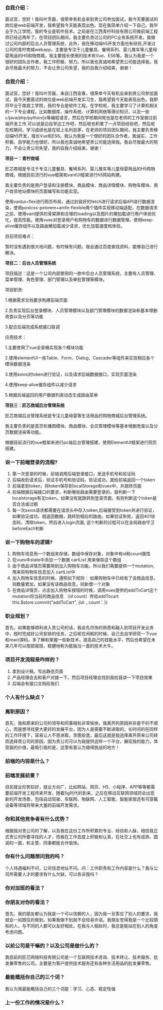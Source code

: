 ### 自我介绍：

面试官，您好！我叫叶芳磊，很荣幸有机会来到贵公司参加面试，我今天要面试的岗位是web前端开发，我希望我今天能表现出色。现在我简单介绍一下自己。我毕业于九江学院，我的专业是软件技术。之前是在江西青柠科技有限公司做前端工程师已经近两年了。在项目团队期间，我主要负责过公司的PC业务系统开发。我做过公司内部的后台人员管理系统，此外，我在移动端h5开发方面也有经验,开发过公司的青柠商城webapp，主要是专注于儿童餐具、餐椅系列、婴儿推车等儿童母婴用品的H5购物商城，我主要擅长使用的技术有Vue、ES6等。我认为我是一个很好的团队合作者，我工作积极、努力。所以我也真诚地希望贵公司能选择我。我会尽我最大的努力，不会让贵公司失望，我的自我介绍结束，谢谢！

### 自我介绍：

面试官，您好！我叫叶芳磊，来自江西宜春，很荣幸今天有机会来到贵公司参加面试，我今天要面试的岗位是web前端开发实习生，我希望我今天能表现出色。我即将毕业于南昌工学院，我的专业是软件工程。在学校呢，我主要学习了计算机相关的一下专业课程，比如数据库、操作系统、计算机网络等理论知识，以及一些c/java/php/python/js等编程语言，然后在学校期间呢也是在老师的工作室做过前端开发工作,可以说是边自学边工作吧，然后呢也积累了一点项目经验吧，然后呢在校期间，学习成绩也是在班上名列前茅，在老师的项目团队期间，我主要负责移动端h5开发，擅长Vue和ES6。我认为我是一个很好的团队合作者，我诚实、工作积极、自学能力也很好。所以我也真诚地希望贵公司能选择我。我会尽我最大的努力，不会让贵公司失望，我的自我介绍结束，谢谢！

**项目一：青柠商城**

匠芯商城是专注于专注儿童餐具、餐椅系列、婴儿推车等儿童母婴用品的H5购物商城，根据目前流行的vue框架和vantUI框架进行h5网站构建。

我主要负责的是用户登录和注册模块、商品模块、商品详情模块、购物车模块、用户收货地址模块的页面编写和功能实现。

使用vantui+flex进行网页布局，通过封装好的fetch进行请求后端API进行数据渲染，使用postcss-pxtorem+amfe-flexible两个插件实现移动端适配，在数据请求之前，使用vant提供的骨架屏和合理的loading以及图片的懒加载进行用户体验优化，提高性能。使用vuex对登录用户和购物车的数据进行数据管理，使用keep-alive缓存组件以及路由懒加载减少请求，优化加载速度和体验。

目前项目难点：

​	暂时没有遇到很大地问题，有时候有问题，我会通过百度查找资料，能够自己进行解决。

**项目二：后台人员管理系统**

项目描述：这是一个公司内部使用的一款中后台人员管理系统，主要有人员管理、菜单管理、角色管理、部门管理以及审批管理等模块。

项目职责:

 1.根据需求文档要求构建前端页面

 2.负责实现后台登录模块、人员管理模块以及部门管理模块的数据渲染和基本增删改查以及分页等功能

 3.配合后端完成系统接口联调

应用技术： 

 1.主要使用了vue全家桶实现各个模块功能

 2.使用elementUI一些Table、Form、Dialog、Cascader等组件来实现相应各个模块数据渲染

 3.使用axios对token进行验证，以及请求后端数据接口，实现页面渲染

 4.使用keep-alive缓存组件以减少请求

 5.根据后端返回的用户数据列表动态生成路由菜单

**项目三：匠芯商城后台管理系统**

匠芯商城后台管理系统是专注儿童母婴等生活用品的购物商城后台管理系统。

我主要负责的是首页轮播图模块、商品模块、会员管理模块等基本增删改查以及分页数据渲染等功能。

根据目前流行的vue框架来进行pc端后台管理搭建，使用ElementUI框架进行网页搭建。



### 说一下前端登录的流程?

1. 第一次登录的时候，前端调用后端登录接口，发送手机号和验证码
2. 后端收到请求后，验证手机号和验证码，验证成功，就给前端返回一个token
3. 前端拿到token，将token保存到localStorage和vuex中，并跳转页面
4. 前端根据后端接口的要求，判断哪些路由需要登录的，就判断一下localstorage有无token。如果没有就跳转到登录页面，有则判断这个token是否合法或过期
5. 每一次axios请求都需要在请求头中存入token,后端接受到token并进行验证，如果验证成功，就返回数据，跳转到相应的路由。如果验证失败，返回401状态码，清除token，然后进入login页面, 这个判断的过程可以在全局路由守卫beforeEach判断

### 说一下购物车的逻辑?

1. 购物车信息用一个数组来存储，数组中保存对象，对象中有id和count属性
2. 在vuex中state中添加一个数据 cartList 用来保存这个数组
3. 由于商品详情页需要用到加入购物车功能，所以我们需要提供一个mutation, 用来将购物车信息加入 cartList中
4. 加入购物车信息的时候，遵照如下规则： 如果购物车中已经有了该商品信息，则数量累加，如果没有该商品信息，则新增一个对象
5. 在商品详情页，点击加入购物车按钮的时候，调用vuex提供的addToCart这个mutation将当前的商品信息 （id count）传给addTocart  this.$store.commit("addToCart", {id:  , count：})

### 职业规划？

首先，如果能够顺利进入贵公司的话，我会先尽快的熟悉和融入到项目开发业务中，按时完成好公司安排的任务，之后呢在闲暇的时候，自己去自学研究一下vue和react源码，多了解和掌握一些新技术，提高自己的技能水平，然后也希望在未来几年可以按部就班、稳健地称为能独当一面的技术大牛。

### 项目开发流程是咋样的？

1. 拿到设计稿，写出静态页面
2. 产品经理会去和客户对接一下，然后项目经理会找到我给我讲一下项目效果
3. 后端会有接口文档给我们

### 个人有什么缺点？



### 离职原因？

首先，我和原来的公司的领导和同事相处非常愉快，我离开的原因并非是干的不顺心，而是想寻找更大更好的发展平台，因为人是需要不断进取的，长时间的在同样的工作环境下，容易让人不思进取，贪图安逸，最后这就是我选择离开原来公司转而选择贵公司的原因，因为贵公司可以为我提供这样一个平台，展现我的能力，体现我的价值，最吸引我的是，这里有我认为值得挑战的地方！

### 前端的内容是什么？

### 前端发展前景？

目前就业形势较好，就业方向广，比如网站、网页、H5、小程序、APP等等都需要前端开发工程师来开发，随着5g时代的到来，之后在移动互联网领域将会出现新的开发场景，包括自动驾驶、车联网、物联网、人工智能、智能家居还有可穿戴设备等领域将带来大量的前端开发需求。

### 你和其他竞争者有什么优势？

根据我对贵公司的了解，以及我在这份工作所积累的专业、经验和人脉，相信我正式贵公司所要寻找的人才，而我在工作态度上积极和认真，在社交上也有成熟、圆润的一面，和主管、同事都能合作愉快。

### 你有什么问题想问我的吗？

个人待遇福利不问，公司信息地址不问。问：工作职责和工作内容是什么？我与公司所需要人才的要求有什么欠缺，可以告诉我吗？

### 你对加班的看法？



### 你朋友对你的看法？

首先，我的朋友都认为我是一个可以信赖的人，因为我一旦答应了别人的要求，我就会一如既往的做到，如果我做不到就不会轻易许诺。我朋友觉得我是一个比较随和的人，与不同的人都可以友好相处。在我与人相处时，我总是能站在别人的角度考虑问题。

### 以前公司是干嘛的？以及公司是做什么的？

我目前的匠芯网络科技有限公司是一个互联网技术咨询、技术转让、技术服务、批发兼零售的公司。主要是为客户提供技术服务还有各种生活用品的批发兼零售。

### 最能概括你自己的三个词？

我认为我最能概括自己的三个词是：学习、心态、稳定性强

### 上一份工作的情况是什么？

